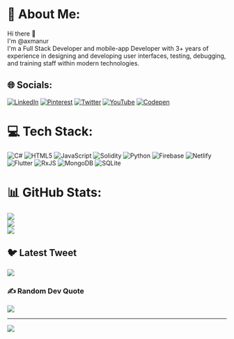 <!---
- 👋 Hi, I’m @axmanur
- 👀 I’m interested in ...
- 🌱 I’m currently learning ...
- 💞️ I’m looking to collaborate on ...
- 📫 How to reach me ...
--->
# 💫 About Me:
Hi there 👋<br>I'm @axmanur<br>
I'm a Full Stack Developer and mobile-app Developer with 3+ years of experience in designing and developing user interfaces, testing, debugging, and training staff within modern technologies.


## 🌐 Socials:
[![LinkedIn](https://img.shields.io/badge/LinkedIn-%230077B5.svg?logo=linkedin&logoColor=white)](https://linkedin.com/in/axmanur) [![Pinterest](https://img.shields.io/badge/Pinterest-%23E60023.svg?logo=Pinterest&logoColor=white)](https://pinterest.com/@axmanur) [![Twitter](https://img.shields.io/badge/Twitter-%231DA1F2.svg?logo=Twitter&logoColor=white)](https://twitter.com/@axmenur) [![YouTube](https://img.shields.io/badge/YouTube-%23FF0000.svg?logo=YouTube&logoColor=white)](https://youtube.com/@axmanur) [![Codepen](https://img.shields.io/badge/Codepen-000000?style=for-the-badge&logo=codepen&logoColor=white)](https://codepen.io/@axmanur) 

# 💻 Tech Stack:
![C#](https://img.shields.io/badge/c%23-%23239120.svg?style=for-the-badge&logo=c-sharp&logoColor=white) ![HTML5](https://img.shields.io/badge/html5-%23E34F26.svg?style=for-the-badge&logo=html5&logoColor=white) ![JavaScript](https://img.shields.io/badge/javascript-%23323330.svg?style=for-the-badge&logo=javascript&logoColor=%23F7DF1E) ![Solidity](https://img.shields.io/badge/Solidity-%23363636.svg?style=for-the-badge&logo=solidity&logoColor=white) ![Python](https://img.shields.io/badge/python-3670A0?style=for-the-badge&logo=python&logoColor=ffdd54) ![Firebase](https://img.shields.io/badge/firebase-%23039BE5.svg?style=for-the-badge&logo=firebase) ![Netlify](https://img.shields.io/badge/netlify-%23000000.svg?style=for-the-badge&logo=netlify&logoColor=#00C7B7) ![Flutter](https://img.shields.io/badge/Flutter-%2302569B.svg?style=for-the-badge&logo=Flutter&logoColor=white) ![RxJS](https://img.shields.io/badge/rxjs-%23B7178C.svg?style=for-the-badge&logo=reactivex&logoColor=white) ![MongoDB](https://img.shields.io/badge/MongoDB-%234ea94b.svg?style=for-the-badge&logo=mongodb&logoColor=white) ![SQLite](https://img.shields.io/badge/sqlite-%2307405e.svg?style=for-the-badge&logo=sqlite&logoColor=white)
# 📊 GitHub Stats:
![](https://github-readme-stats.vercel.app/api?username=axmanur&theme=radical&hide_border=true&include_all_commits=true&count_private=true)<br/>
![](https://github-readme-streak-stats.herokuapp.com/?user=axmanur&theme=radical&hide_border=true)<br/>
![](https://github-readme-stats.vercel.app/api/top-langs/?username=axmanur&theme=radical&hide_border=true&include_all_commits=true&count_private=true&layout=compact)

## 🐦 Latest Tweet
[![](https://gtce.itsvg.in/api?username=@axmenur)](https://github.com/VishwaGauravIn/github-twitter-card-embed)

### ✍️ Random Dev Quote
![](https://quotes-github-readme.vercel.app/api?type=vetical&theme=radical)

---
[![](https://visitcount.itsvg.in/api?id=axmanur&icon=0&color=1)](https://visitcount.itsvg.in)

<!-- Proudly created with GPRM ( https://gprm.itsvg.in ) -->
